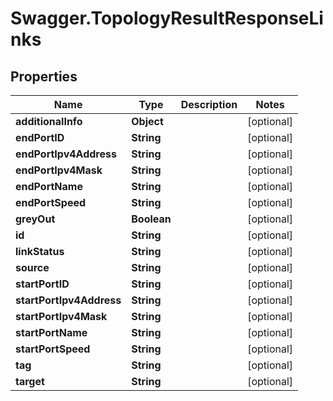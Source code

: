 # Swagger.TopologyResultResponseLinks

## Properties
Name | Type | Description | Notes
------------ | ------------- | ------------- | -------------
**additionalInfo** | **Object** |  | [optional] 
**endPortID** | **String** |  | [optional] 
**endPortIpv4Address** | **String** |  | [optional] 
**endPortIpv4Mask** | **String** |  | [optional] 
**endPortName** | **String** |  | [optional] 
**endPortSpeed** | **String** |  | [optional] 
**greyOut** | **Boolean** |  | [optional] 
**id** | **String** |  | [optional] 
**linkStatus** | **String** |  | [optional] 
**source** | **String** |  | [optional] 
**startPortID** | **String** |  | [optional] 
**startPortIpv4Address** | **String** |  | [optional] 
**startPortIpv4Mask** | **String** |  | [optional] 
**startPortName** | **String** |  | [optional] 
**startPortSpeed** | **String** |  | [optional] 
**tag** | **String** |  | [optional] 
**target** | **String** |  | [optional] 


